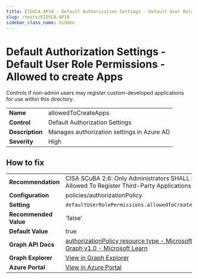 ```yaml
---
title: EIDSCA.AP10 - Default Authorization Settings - Default User Role Permissions - Allowed to create Apps
slug: /tests/EIDSCA.AP10
sidebar_class_name: hidden
---
```


# Default Authorization Settings - Default User Role Permissions - Allowed to create Apps

Controls if non-admin users may register custom-developed applications for use within this directory.

| | |
|-|-|
| **Name** | allowedToCreateApps |
| **Control** | Default Authorization Settings |
| **Description** | Manages authorization settings in Azure AD |
| **Severity** | High |

## How to fix
| | |
|-|-|
| **Recommendation** | CISA SCuBA 2.6: Only Administrators SHALL Be Allowed To Register Third-Party Applications |
| **Configuration** | policies/authorizationPolicy |
| **Setting** | `defaultUserRolePermissions.allowedToCreateApps` |
| **Recommended Value** | 'false' |
| **Default Value** | true |
| **Graph API Docs** | [authorizationPolicy resource type - Microsoft Graph v1.0 - Microsoft Learn](https://learn.microsoft.com/en-us/graph/api/resources/authorizationpolicy) |
| **Graph Explorer** | [View in Graph Explorer](https://developer.microsoft.com/en-us/graph/graph-explorer?request=policies/authorizationPolicy&method=GET&version=beta&GraphUrl=https://graph.microsoft.com) |
| **Azure Portal** | [View in Azure Portal](https://portal.azure.com/#view/Microsoft_AAD_IAM/ActiveDirectoryMenuBlade/~/UserSettings) | 


